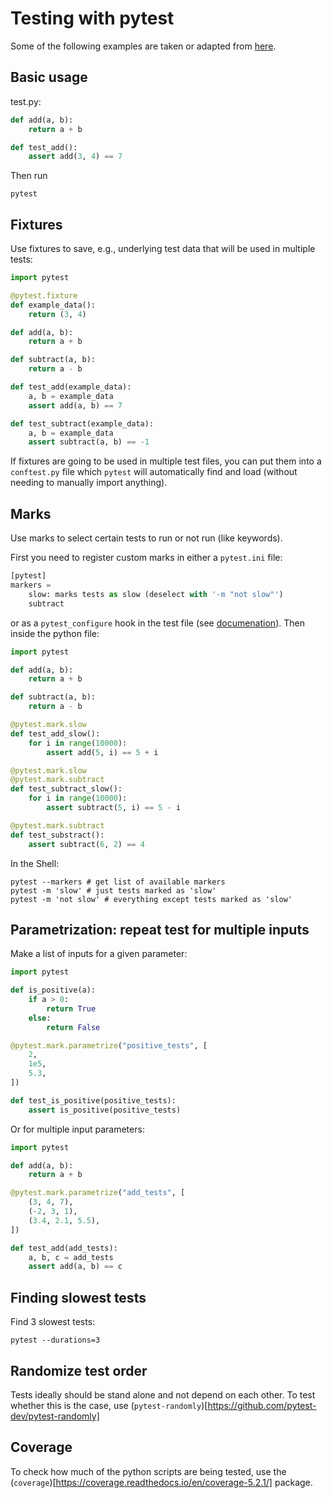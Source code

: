 # Testing with pytest

Some of the following examples are taken or adapted from [here](https://realpython.com/pytest-python-testing/).

## Basic usage

test.py:
```python
def add(a, b):
    return a + b

def test_add():
    assert add(3, 4) == 7
```
Then run 
```Shell
pytest
```

## Fixtures

Use fixtures to save, e.g., underlying test data that will be used in multiple tests:
```python
import pytest

@pytest.fixture
def example_data():
    return (3, 4)

def add(a, b):
    return a + b

def subtract(a, b):
    return a - b

def test_add(example_data):
    a, b = example_data
    assert add(a, b) == 7

def test_subtract(example_data):
    a, b = example_data
    assert subtract(a, b) == -1
```
If fixtures are going to be used in multiple test files, you can put them into a `conftest.py` file which `pytest` will automatically find and load (without needing to manually import anything).

## Marks
Use marks to select certain tests to run or not run (like keywords).

First you need to register custom marks in either a `pytest.ini` file:
```python
[pytest]
markers = 
    slow: marks tests as slow (deselect with '-m "not slow"')
    subtract
```
or as a `pytest_configure` hook in the test file (see [documenation](https://docs.pytest.org/en/stable/mark.html)).
Then inside the python file:
```python
import pytest

def add(a, b):
    return a + b

def subtract(a, b):
    return a - b

@pytest.mark.slow
def test_add_slow():
    for i in range(10000):
        assert add(5, i) == 5 + i

@pytest.mark.slow
@pytest.mark.subtract
def test_subtract_slow():
    for i in range(10000):
        assert subtract(5, i) == 5 - i

@pytest.mark.subtract
def test_substract():
    assert subtract(6, 2) == 4
```
In the Shell:
```Shell
pytest --markers # get list of available markers
pytest -m 'slow' # just tests marked as 'slow'
pytest -m 'not slow' # everything except tests marked as 'slow'
```

## Parametrization: repeat test for multiple inputs

Make a list of inputs for a given parameter:
```python
import pytest

def is_positive(a):
    if a > 0:
        return True
    else:
        return False

@pytest.mark.parametrize("positive_tests", [
    2,
    1e5,
    5.3,
])

def test_is_positive(positive_tests):
    assert is_positive(positive_tests)
```

Or for multiple input parameters:
```python
import pytest

def add(a, b):
    return a + b

@pytest.mark.parametrize("add_tests", [
    (3, 4, 7),
    (-2, 3, 1),
    (3.4, 2.1, 5.5),
])

def test_add(add_tests):
    a, b, c = add_tests
    assert add(a, b) == c
```

## Finding slowest tests

Find 3 slowest tests:
```Shell
pytest --durations=3
```

## Randomize test order

Tests ideally should be stand alone and not depend on each other. To test whether this is the case, use (`pytest-randomly`)[https://github.com/pytest-dev/pytest-randomly]

## Coverage

To check how much of the python scripts are being tested, use the (`coverage`)[https://coverage.readthedocs.io/en/coverage-5.2.1/] package.
